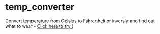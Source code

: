 # temp_converter

Convert temperature from Celsius to Fahrenheit or inversly and find out what to wear - [Click here to try !](https://karola94.github.io/temp_converter/)  
